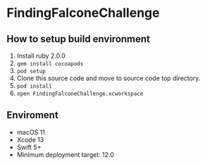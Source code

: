 # FindingFalconeChallenge

## How to setup build environment

1. Install ruby 2.0.0
2. `gem install cocoapods`
3. `pod setup`
4. Clone this source code and move to source code top directory. 
5. `pod install`
6. `open FindingFalconeChallenge.xcworkspace`

## Enviroment

* macOS 11
* Xcode 13
* Swift 5+
* Minimum deployment target: 12.0

